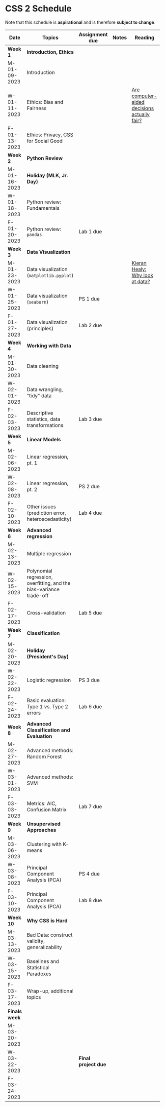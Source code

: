 # CSS 2 Schedule

Note that this schedule is **aspirational** and is therefore **subject to change**.

| Date | Topics | Assignment due | Notes | Reading |
| ---- | ------ | -------------- | ----- | ------- |
| **Week 1** | **Introduction, Ethics** | | | |
| M-01-09-2023 | Introduction | | | |
| W-01-11-2023 | Ethics: Bias and Fairness | | | [Are computer-aided decisions actually fair?](https://www.bu.edu/articles/2018/algorithmic-fairness/)|
| F-01-13-2023 | Ethics: Privacy, CSS for Social Good | | | |
| **Week 2** | **Python Review** | | | |
| M-01-16-2023 | **Holiday (MLK, Jr. Day)** |  | | |
| W-01-18-2023 | Python review: Fundamentals | | | |
| F-01-20-2023 | Python review: `pandas` | Lab 1 due | | |
| **Week 3** | **Data Visualization** | | | |
| M-01-23-2023 | Data visualization (`matplotlib.pyplot`) | | | [Kieran Healy: Why look at data?](https://socviz.co/lookatdata.html#why-look-at-data)|
| W-01-25-2023 | Data visualization (`seaborn`) | PS 1 due | | |
| F-01-27-2023 | Data visualization (principles) | Lab 2 due | | |
| **Week 4** | **Working with Data** | | | |
| M-01-30-2023 | Data cleaning | | | |
| W-02-01-2023 | Data wrangling, "tidy" data | | | |
| F-02-03-2023 | Descriptive statistics, data transformations | Lab 3 due | | |
| **Week 5** | **Linear Models** | | | |
| M-02-06-2023 | Linear regression, pt. 1 | | | |
| W-02-08-2023 | Linear regression, pt. 2 | PS 2 due | | |
| F-02-10-2023 | Other issues (prediction error, heteroscedasticity) | Lab 4 due | | |
| **Week 6** | **Advanced regression** | | | |
| M-02-13-2023 | Multiple regression | | | |
| W-02-15-2023 | Polynomial regression, overfitting, and the bias-variance trade-off | | | |
| F-02-17-2023 | Cross-validation | Lab 5 due | | |
| **Week 7** | **Classification** | | | |
| M-02-20-2023 | **Holiday (President's Day)** | | | |
| W-02-22-2023 | Logistic regression | PS 3 due | | |
| F-02-24-2023 | Basic evaluation: Type 1 vs. Type 2 errors | Lab 6 due | | |
| **Week 8** | **Advanced Classification and Evaluation** | | | |
| M-02-27-2023 | Advanced methods: Random Forest | | | |
| W-03-01-2023 | Advanced methods: SVM | | | |
| F-03-03-2023 | Metrics: AIC, Confusion Matrix | Lab 7 due | | |
| **Week 9** | **Unsupervised Approaches** | | | |
| M-03-06-2023 | Clustering with K-means | | | |
| W-03-08-2023 | Principal Component Analysis (PCA) | PS 4 due | | |
| F-03-10-2023 | Principal Component Analysis (PCA) | Lab 8 due | | |
| **Week 10** | **Why CSS is Hard** | | | |
| M-03-13-2023 | Bad Data: construct validity, generalizability | | | |
| W-03-15-2023 | Baselines and Statistical Paradoxes |  | | |
| F-03-17-2023 | Wrap-up, additional topics | | | |
| **Finals week** | | | | |
| M-03-20-2023 |  | | | |
| W-03-22-2023 |  | **Final project due** | | |
| F-03-24-2023 |  | | | |
